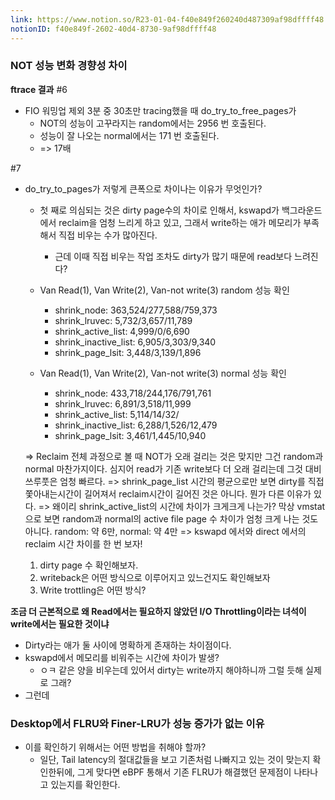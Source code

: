 ```yaml
---
link: https://www.notion.so/R23-01-04-f40e849f260240d487309af98dffff48
notionID: f40e849f-2602-40d4-8730-9af98dffff48
---
```

### NOT 성능 변화 경향성 차이

**ftrace 결과**
#6
- FIO 워밍업 제외 3분 중 30초만 tracing했을 때 do_try_to_free_pages가
	- NOT의 성능이 고꾸라지는 random에서는 2956 번 호출된다.
	- 성능이 잘 나오는 normal에서는 171 번 호출된다.
	- => 17배

#7
- do_try_to_pages가 저렇게 큰폭으로 차이나는 이유가 무엇인가?
	- 첫 째로 의심되는 것은 dirty page수의 차이로 인해서, kswapd가 백그라운드에서 reclaim을 엄청 느리게 하고 있고, 그래서 write하는 애가 메모리가 부족해서 직접 비우는 수가 많아진다.
		- 근데 이때 직접 비우는 작업 조차도 dirty가 많기 때문에 read보다 느려진다?
		
	- Van Read(1), Van Write(2), Van-not write(3) random 성능 확인
		- shrink_node: 363,524/277,588/759,373
		- shrink_lruvec: 5,732/3,657/11,789
		- shrink_active_list: 4,999/0/6,690
		- shrink_inactive_list: 6,905/3,303/9,340
		- shrink_page_lsit: 3,448/3,139/1,896
		
	- Van Read(1), Van Write(2), Van-not write(3) normal 성능 확인
		- shrink_node: 433,718/244,176/791,761
		- shrink_lruvec: 6,891/3,518/11,999
		- shrink_active_list: 5,114/14/32/
		- shrink_inactive_list: 6,288/1,526/12,479
		- shrink_page_lsit: 3,461/1,445/10,940
		
	=> Reclaim 전체 과정으로 볼 때 NOT가 오래 걸리는 것은 맞지만 그건 random과 normal 마찬가지이다. 심지어 read가 기존 write보다 더 오래 걸리는데 그것 대비 쓰루풋은 엄청 빠르다.
	=> shrink_page_list 시간의 평균으로만 보면 dirty를 직접 쫓아내는시간이 길어져서 reclaim시간이 길어진 것은 아니다. 뭔가 다른 이유가 있다.
	=> 왜이리 shrink_active_list의 시간에 차이가 크게크게 나는가? 막상 vmstat으로 보면 random과 normal의 active file page 수 차이가 엄청 크게 나는 것도 아니다. random: 약 6만, normal: 약 4만
	=> kswapd 에서와 direct 에서의 reclaim 시간 차이를 한 번 보자!
	
	1. dirty page 수 확인해보자. 
	2. writeback은 어떤 방식으로 이루어지고 있느건지도 확인해보자
	3. Write trottling은 어떤 방식?

**조금 더 근본적으로 왜 Read에서는 필요하지 않았던 I/O Throttling이라는 녀석이 write에서는 필요한 것이냐**
- Dirty라는 애가 둘 사이에 명확하게 존재하는 차이점이다.
- kswapd에서 메모리를 비워주는 시간에 차이가 발생?
	- ㅇㅋ 같은 양을 비우는데 있어서 dirty는 write까지 해야하니까 그럴 듯해 실제로 그래?
- 그런데 


### Desktop에서 FLRU와 Finer-LRU가 성능 증가가 없는 이유

- 이를 확인하기 위해서는 어떤 방법을 취해야 할까?
	- 일단, Tail latency의 절대값들을 보고 기존처럼 나빠지고 있는 것이 맞는지 확인한뒤에, 그게 맞다면 eBPF 통해서 기존 FLRU가 해결했던 문제점이 나타나고 있는지를 확인한다.